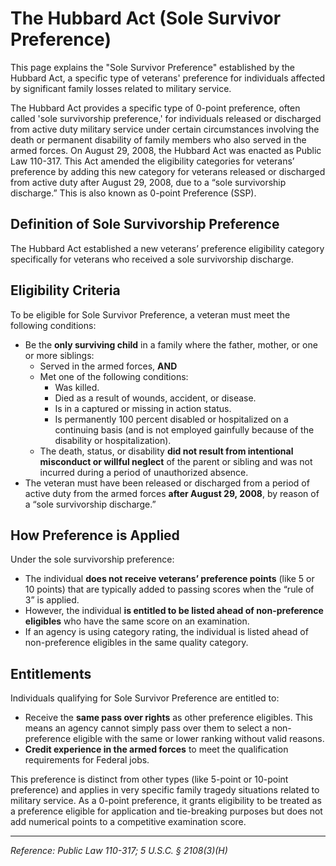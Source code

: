 # The Hubbard Act (Sole Survivor Preference)

This page explains the "Sole Survivor Preference" established by the Hubbard Act, a specific type of veterans' preference for individuals affected by significant family losses related to military service.

The Hubbard Act provides a specific type of 0-point preference, often called 'sole survivorship preference,' for individuals released or discharged from active duty military service under certain circumstances involving the death or permanent disability of family members who also served in the armed forces. On August 29, 2008, the Hubbard Act was enacted as Public Law 110-317. This Act amended the eligibility categories for veterans’ preference by adding this new category for veterans released or discharged from active duty after August 29, 2008, due to a “sole survivorship discharge.” This is also known as 0-point Preference (SSP).

## Definition of Sole Survivorship Preference

The Hubbard Act established a new veterans’ preference eligibility category specifically for veterans who received a sole survivorship discharge.

## Eligibility Criteria

To be eligible for Sole Survivor Preference, a veteran must meet the following conditions:

*   Be the **only surviving child** in a family where the father, mother, or one or more siblings:
    *   Served in the armed forces, **AND**
    *   Met one of the following conditions:
        *   Was killed.
        *   Died as a result of wounds, accident, or disease.
        *   Is in a captured or missing in action status.
        *   Is permanently 100 percent disabled or hospitalized on a continuing basis (and is not employed gainfully because of the disability or hospitalization).
    *   The death, status, or disability **did not result from intentional misconduct or willful neglect** of the parent or sibling and was not incurred during a period of unauthorized absence.
*   The veteran must have been released or discharged from a period of active duty from the armed forces **after August 29, 2008**, by reason of a “sole survivorship discharge.”

## How Preference is Applied

Under the sole survivorship preference:

*   The individual **does not receive veterans’ preference points** (like 5 or 10 points) that are typically added to passing scores when the “rule of 3” is applied.
*   However, the individual **is entitled to be listed ahead of non-preference eligibles** who have the same score on an examination.
*   If an agency is using category rating, the individual is listed ahead of non-preference eligibles in the same quality category.

## Entitlements

Individuals qualifying for Sole Survivor Preference are entitled to:

*   Receive the **same pass over rights** as other preference eligibles. This means an agency cannot simply pass over them to select a non-preference eligible with the same or lower ranking without valid reasons.
*   **Credit experience in the armed forces** to meet the qualification requirements for Federal jobs.

This preference is distinct from other types (like 5-point or 10-point preference) and applies in very specific family tragedy situations related to military service. As a 0-point preference, it grants eligibility to be treated as a preference eligible for application and tie-breaking purposes but does not add numerical points to a competitive examination score.

---
*Reference: Public Law 110-317; 5 U.S.C. § 2108(3)(H)*
